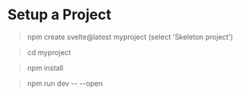 # Setup a Project

> npm create svelte@latest myproject
 (select 'Skeleton project')

> cd myproject

> npm install

> npm run dev -- --open
